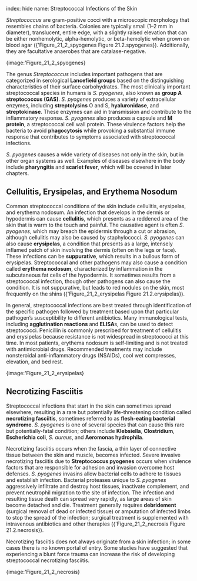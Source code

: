 index: hide
name: Streptococcal Infections of the Skin

 *Streptococcus* are gram-positive cocci with a microscopic morphology that resembles chains of bacteria. Colonies are typically small (1–2 mm in diameter), translucent, entire edge, with a slightly raised elevation that can be either nonhemolytic, alpha-hemolytic, or beta-hemolytic when grown on blood agar ({'Figure_21_2_spyogenes Figure 21.2.spyogenes}). Additionally, they are facultative anaerobes that are catalase-negative.


{image:'Figure_21_2_spyogenes}
        

The genus  *Streptococcus* includes important pathogens that are categorized in serological  **Lancefield groups** based on the distinguishing characteristics of their surface carbohydrates. The most clinically important streptococcal species in humans is  *S. pyogenes*, also known as  **group A streptococcus (GAS)**.  *S. pyogenes* produces a variety of extracellular enzymes, including  **streptolysins** O and S,  **hyaluronidase**, and  **streptokinase**. These enzymes can aid in transmission and contribute to the inflammatory response. *S. pyogenes* also produces a capsule and  **M protein**, a streptococcal cell wall protein. These virulence factors help the bacteria to avoid  **phagocytosis** while provoking a substantial immune response that contributes to symptoms associated with streptococcal infections.

 *S. pyogenes* causes a wide variety of diseases not only in the skin, but in other organ systems as well. Examples of diseases elsewhere in the body include  **pharyngitis** and  **scarlet fever**, which will be covered in later chapters.

## Cellulitis, Erysipelas, and Erythema Nosodum

Common streptococcal conditions of the skin include cellulitis, erysipelas, and erythema nodosum. An infection that develops in the dermis or hypodermis can cause  **cellulitis**, which presents as a reddened area of the skin that is warm to the touch and painful. The causative agent is often  *S. pyogenes*, which may breach the epidermis through a cut or abrasion, although cellulitis may also be caused by staphylococci.  *S. pyogenes* can also cause  **erysipelas**, a condition that presents as a large, intensely inflamed patch of skin involving the dermis (often on the legs or face). These infections can be  **suppurative**, which results in a bullous form of erysipelas. Streptococcal and other pathogens may also cause a condition called  **erythema nodosum**, characterized by inflammation in the subcutaneous fat cells of the hypodermis. It sometimes results from a streptococcal infection, though other pathogens can also cause the condition. It is not suppurative, but leads to red nodules on the skin, most frequently on the shins ({'Figure_21_2_erysipelas Figure 21.2.erysipelas}).

In general, streptococcal infections are best treated through identification of the specific pathogen followed by treatment based upon that particular pathogen’s susceptibility to different antibiotics. Many immunological tests, including  **agglutination reactions** and  **ELISA**s, can be used to detect streptococci. Penicillin is commonly prescribed for treatment of cellulitis and erysipelas because resistance is not widespread in streptococci at this time. In most patients, erythema nodosum is self-limiting and is not treated with antimicrobial drugs. Recommended treatments may include nonsteroidal anti-inflammatory drugs (NSAIDs), cool wet compresses, elevation, and bed rest.


{image:'Figure_21_2_erysipelas}
        

## Necrotizing Fasciitis

Streptococcal infections that start in the skin can sometimes spread elsewhere, resulting in a rare but potentially life-threatening condition called  **necrotizing fasciitis**, sometimes referred to as  **flesh-eating bacterial syndrome**.  *S. pyogenes* is one of several species that can cause this rare but potentially-fatal condition; others include  **Klebsiella**,  **Clostridium**,  **Escherichia coli**,  *S.* *aureus*, and  **Aeromonas hydrophila**.

Necrotizing fasciitis occurs when the fascia, a thin layer of connective tissue between the skin and muscle, becomes infected. Severe invasive necrotizing fasciitis due to  **Streptococcus pyogenes** occurs when virulence factors that are responsible for adhesion and invasion overcome host defenses.  *S. pyogenes* invasins allow bacterial cells to adhere to tissues and establish infection. Bacterial proteases unique to  *S. pyogenes* aggressively infiltrate and destroy host tissues, inactivate complement, and prevent neutrophil migration to the site of infection. The infection and resulting tissue death can spread very rapidly, as large areas of skin become detached and die. <sup></sup>Treatment generally requires  **debridement** (surgical removal of dead or infected tissue) or amputation of infected limbs to stop the spread of the infection; surgical treatment is supplemented with intravenous antibiotics and other therapies ({'Figure_21_2_necrosis Figure 21.2.necrosis}).

Necrotizing fasciitis does not always originate from a skin infection; in some cases there is no known portal of entry. Some studies have suggested that experiencing a blunt force trauma can increase the risk of developing streptococcal necrotizing fasciitis.


{image:'Figure_21_2_necrosis}
        
